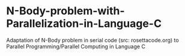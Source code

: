 # N-Body-problem-with-Parallelization-in-Language-C
Adaptation of N-Body problem in serial code (src: rosettacode.org) to Parallel Programming/Parallel Computing in Language C

